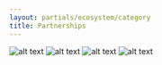 ```yaml
---
layout: partials/ecosystem/category
title: Partnerships
---
```


![alt text](//assets/img/ecosystem/partnerships/gbbc.png)
![alt text](//assets/img/ecosystem/partnerships/world.svg)
![alt text](//assets/img/ecosystem/partnerships/cban.png)
![alt text](//assets/img/ecosystem/partnerships/yes.png)
